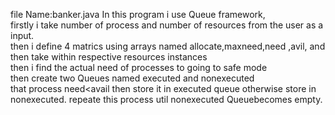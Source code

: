 file Name:banker.java
In this program i use Queue framework,
<br>
firstly i take number of process and number of resources from the user as a input.
<br>
then i define 4 matrics using arrays named allocate,maxneed,need ,avil, and then take within respective resources instances <br>
then i find the actual need of processes to going to safe mode <br>
then create two Queues named executed and nonexecuted <br>
that process need<avail then store it in executed queue otherwise store in nonexecuted. repeate this process util nonexecuted Queuebecomes empty. 

